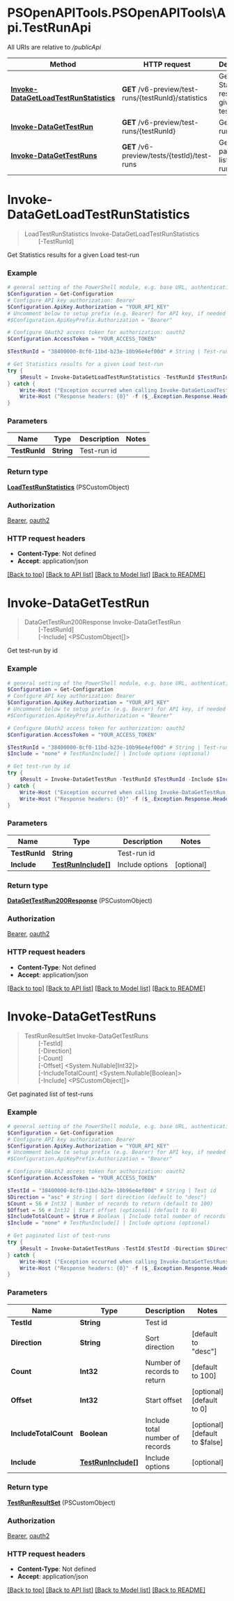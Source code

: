 # PSOpenAPITools.PSOpenAPITools\Api.TestRunApi

All URIs are relative to */publicApi*

Method | HTTP request | Description
------------- | ------------- | -------------
[**Invoke-DataGetLoadTestRunStatistics**](TestRunApi.md#Invoke-DataGetLoadTestRunStatistics) | **GET** /v6-preview/test-runs/{testRunId}/statistics | Get Statistics results for a given Load test-run
[**Invoke-DataGetTestRun**](TestRunApi.md#Invoke-DataGetTestRun) | **GET** /v6-preview/test-runs/{testRunId} | Get test-run by id
[**Invoke-DataGetTestRuns**](TestRunApi.md#Invoke-DataGetTestRuns) | **GET** /v6-preview/tests/{testId}/test-runs | Get paginated list of test-runs


<a name="Invoke-DataGetLoadTestRunStatistics"></a>
# **Invoke-DataGetLoadTestRunStatistics**
> LoadTestRunStatistics Invoke-DataGetLoadTestRunStatistics<br>
> &nbsp;&nbsp;&nbsp;&nbsp;&nbsp;&nbsp;&nbsp;&nbsp;[-TestRunId] <String><br>

Get Statistics results for a given Load test-run

### Example
```powershell
# general setting of the PowerShell module, e.g. base URL, authentication, etc
$Configuration = Get-Configuration
# Configure API key authorization: Bearer
$Configuration.ApiKey.Authorization = "YOUR_API_KEY"
# Uncomment below to setup prefix (e.g. Bearer) for API key, if needed
#$Configuration.ApiKeyPrefix.Authorization = "Bearer"

# Configure OAuth2 access token for authorization: oauth2
$Configuration.AccessToken = "YOUR_ACCESS_TOKEN"

$TestRunId = "38400000-8cf0-11bd-b23e-10b96e4ef00d" # String | Test-run id

# Get Statistics results for a given Load test-run
try {
    $Result = Invoke-DataGetLoadTestRunStatistics -TestRunId $TestRunId
} catch {
    Write-Host ("Exception occurred when calling Invoke-DataGetLoadTestRunStatistics: {0}" -f ($_.ErrorDetails | ConvertFrom-Json))
    Write-Host ("Response headers: {0}" -f ($_.Exception.Response.Headers | ConvertTo-Json))
}
```

### Parameters

Name | Type | Description  | Notes
------------- | ------------- | ------------- | -------------
 **TestRunId** | **String**| Test-run id | 

### Return type

[**LoadTestRunStatistics**](LoadTestRunStatistics.md) (PSCustomObject)

### Authorization

[Bearer](../README.md#Bearer), [oauth2](../README.md#oauth2)

### HTTP request headers

 - **Content-Type**: Not defined
 - **Accept**: application/json

[[Back to top]](#) [[Back to API list]](../README.md#documentation-for-api-endpoints) [[Back to Model list]](../README.md#documentation-for-models) [[Back to README]](../README.md)

<a name="Invoke-DataGetTestRun"></a>
# **Invoke-DataGetTestRun**
> DataGetTestRun200Response Invoke-DataGetTestRun<br>
> &nbsp;&nbsp;&nbsp;&nbsp;&nbsp;&nbsp;&nbsp;&nbsp;[-TestRunId] <String><br>
> &nbsp;&nbsp;&nbsp;&nbsp;&nbsp;&nbsp;&nbsp;&nbsp;[-Include] <PSCustomObject[]><br>

Get test-run by id

### Example
```powershell
# general setting of the PowerShell module, e.g. base URL, authentication, etc
$Configuration = Get-Configuration
# Configure API key authorization: Bearer
$Configuration.ApiKey.Authorization = "YOUR_API_KEY"
# Uncomment below to setup prefix (e.g. Bearer) for API key, if needed
#$Configuration.ApiKeyPrefix.Authorization = "Bearer"

# Configure OAuth2 access token for authorization: oauth2
$Configuration.AccessToken = "YOUR_ACCESS_TOKEN"

$TestRunId = "38400000-8cf0-11bd-b23e-10b96e4ef00d" # String | Test-run id
$Include = "none" # TestRunInclude[] | Include options (optional)

# Get test-run by id
try {
    $Result = Invoke-DataGetTestRun -TestRunId $TestRunId -Include $Include
} catch {
    Write-Host ("Exception occurred when calling Invoke-DataGetTestRun: {0}" -f ($_.ErrorDetails | ConvertFrom-Json))
    Write-Host ("Response headers: {0}" -f ($_.Exception.Response.Headers | ConvertTo-Json))
}
```

### Parameters

Name | Type | Description  | Notes
------------- | ------------- | ------------- | -------------
 **TestRunId** | **String**| Test-run id | 
 **Include** | [**TestRunInclude[]**](TestRunInclude.md)| Include options | [optional] 

### Return type

[**DataGetTestRun200Response**](DataGetTestRun200Response.md) (PSCustomObject)

### Authorization

[Bearer](../README.md#Bearer), [oauth2](../README.md#oauth2)

### HTTP request headers

 - **Content-Type**: Not defined
 - **Accept**: application/json

[[Back to top]](#) [[Back to API list]](../README.md#documentation-for-api-endpoints) [[Back to Model list]](../README.md#documentation-for-models) [[Back to README]](../README.md)

<a name="Invoke-DataGetTestRuns"></a>
# **Invoke-DataGetTestRuns**
> TestRunResultSet Invoke-DataGetTestRuns<br>
> &nbsp;&nbsp;&nbsp;&nbsp;&nbsp;&nbsp;&nbsp;&nbsp;[-TestId] <String><br>
> &nbsp;&nbsp;&nbsp;&nbsp;&nbsp;&nbsp;&nbsp;&nbsp;[-Direction] <String><br>
> &nbsp;&nbsp;&nbsp;&nbsp;&nbsp;&nbsp;&nbsp;&nbsp;[-Count] <Int32><br>
> &nbsp;&nbsp;&nbsp;&nbsp;&nbsp;&nbsp;&nbsp;&nbsp;[-Offset] <System.Nullable[Int32]><br>
> &nbsp;&nbsp;&nbsp;&nbsp;&nbsp;&nbsp;&nbsp;&nbsp;[-IncludeTotalCount] <System.Nullable[Boolean]><br>
> &nbsp;&nbsp;&nbsp;&nbsp;&nbsp;&nbsp;&nbsp;&nbsp;[-Include] <PSCustomObject[]><br>

Get paginated list of test-runs

### Example
```powershell
# general setting of the PowerShell module, e.g. base URL, authentication, etc
$Configuration = Get-Configuration
# Configure API key authorization: Bearer
$Configuration.ApiKey.Authorization = "YOUR_API_KEY"
# Uncomment below to setup prefix (e.g. Bearer) for API key, if needed
#$Configuration.ApiKeyPrefix.Authorization = "Bearer"

# Configure OAuth2 access token for authorization: oauth2
$Configuration.AccessToken = "YOUR_ACCESS_TOKEN"

$TestId = "38400000-8cf0-11bd-b23e-10b96e4ef00d" # String | Test id
$Direction = "asc" # String | Sort direction (default to "desc")
$Count = 56 # Int32 | Number of records to return (default to 100)
$Offset = 56 # Int32 | Start offset (optional) (default to 0)
$IncludeTotalCount = $true # Boolean | Include total number of records (optional) (default to $false)
$Include = "none" # TestRunInclude[] | Include options (optional)

# Get paginated list of test-runs
try {
    $Result = Invoke-DataGetTestRuns -TestId $TestId -Direction $Direction -Count $Count -Offset $Offset -IncludeTotalCount $IncludeTotalCount -Include $Include
} catch {
    Write-Host ("Exception occurred when calling Invoke-DataGetTestRuns: {0}" -f ($_.ErrorDetails | ConvertFrom-Json))
    Write-Host ("Response headers: {0}" -f ($_.Exception.Response.Headers | ConvertTo-Json))
}
```

### Parameters

Name | Type | Description  | Notes
------------- | ------------- | ------------- | -------------
 **TestId** | **String**| Test id | 
 **Direction** | **String**| Sort direction | [default to &quot;desc&quot;]
 **Count** | **Int32**| Number of records to return | [default to 100]
 **Offset** | **Int32**| Start offset | [optional] [default to 0]
 **IncludeTotalCount** | **Boolean**| Include total number of records | [optional] [default to $false]
 **Include** | [**TestRunInclude[]**](TestRunInclude.md)| Include options | [optional] 

### Return type

[**TestRunResultSet**](TestRunResultSet.md) (PSCustomObject)

### Authorization

[Bearer](../README.md#Bearer), [oauth2](../README.md#oauth2)

### HTTP request headers

 - **Content-Type**: Not defined
 - **Accept**: application/json

[[Back to top]](#) [[Back to API list]](../README.md#documentation-for-api-endpoints) [[Back to Model list]](../README.md#documentation-for-models) [[Back to README]](../README.md)

